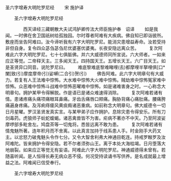   圣六字增寿大明陀罗尼经
　　宋 施护译




　　圣六字增寿大明陀罗尼经

　　　　西天译经三藏朝散大夫试鸿胪卿传法大师臣施护奉　诏译
　　如是我闻。一时佛在舍卫国祇树给孤独园。尔时尊者阿难有大疾病。佛自知已即诣彼所。敷座而坐告阿难曰。汝今谛听我有六字大明陀罗尼。能消灾患增益寿命。汝若受持非但自身。复令四众苾刍苾刍尼优婆塞优婆夷。长夜安隐远离众苦。
　　复次阿难此六字大明陀罗尼。七十七俱胝佛。并六大威德师同所宣说。六大师者。一如来应正等觉。二帝释天主。三多闻天王。四持国天王。五增长天王。六广目天王。如是圣贤异口同音。说陀罗尼曰。
　　难底黎难底黎难睹哩(去)都摩哩半拏哩俱[口*闌]致(引)摩度摩帝(引)娑嚩(二合引)贺(引)
　　佛告阿难。此六字大明章句有大威力。若复有人王法难中惊怖。大水难中惊怖大火难中惊怖。贼劫难中惊怖冤家难中惊怖。众恶难中惊怖斗战难中惊怖恶曜难中惊怖。如是诸难害身之时。一心称念大明章句。拥护某甲令得解脱。作是语已是诸众难速得消除。
　　复次阿难若诸有情。患诸疼痛头痛项痛眼耳鼻痛。牙齿舌痛唇口颊痛。胸胁背痛心痛肚痛。腰痛胯痛遍身疼痛。及泻痢痔瘘风黄痰癊诸恶重病。如前称念大明章句。佛大威德令一切日月星曜。罗汉圣贤发真实言。与某甲弟子应作拥护。息除灾患令得安乐。所有刀剑毒药。虎狼师子蚖蛇蝮蝎。诸恶禽兽皆不为害。疟病不著亦不中天。乃至阿波娑摩啰部多毗舍左。鸠盘茶等一切鬼将。悉皆远离不敢为患。
　　复次阿难若诸有情鬼魅所著。连年积月而不舍离。以此真言加持于线系患人手。时金刚手大药叉主。以忿怒力破鬼魅头令作七分。又令大智舍利弗大神通目乾连。持戒罗睺罗及汝阿难陀。皆来拥护令得安隐。若不尔者须弥山王。离于本处大海枯竭。日月堕落大地崩裂。如来应正等觉无有妄语。阿难此六字大明陀罗尼。神通威德得未曾有。若随喜听闻。是人恒得长寿无病众恶不侵。何况受持读诵书写供养。是名成就最上增益之法。阿难闻已信受奉行。

　　圣六字增寿大明陀罗尼经


